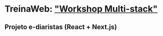 # TreinaWeb: ["Workshop Multi-stack"](https://www.treinaweb.com.br/painel/multi-stack)

## Projeto e-diaristas (React + Next.js)
